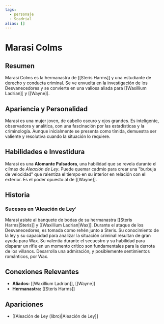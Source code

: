 ```yaml
---
tags:
  - personaje
  - Scadrial
alias: []
---
```


# Marasi Colms

## Resumen
Marasi Colms es la hermanastra de [[Steris Harms]] y una estudiante de derecho y conducta criminal. Se ve envuelta en la investigación de los Desvanecedores y se convierte en una valiosa aliada para [[Waxillium Ladrian]] y [[Wayne]].

## Apariencia y Personalidad
Marasi es una mujer joven, de cabello oscuro y ojos grandes. Es inteligente, observadora y analítica, con una fascinación por las estadísticas y la criminología. Aunque inicialmente se presenta como tímida, demuestra ser valiente y resolutiva cuando la situación lo requiere.

## Habilidades e Investidura
Marasi es una **Alomante Pulsadora**, una habilidad que se revela durante el clímax de *Aleación de Ley*. Puede quemar cadmio para crear una "burbuja de velocidad" que ralentiza el tiempo en su interior en relación con el exterior. Es el poder opuesto al de [[Wayne]].

## Historia
### Sucesos en 'Aleación de Ley'
Marasi asiste al banquete de bodas de su hermanastra [[Steris Harms|Steris]] y [[Waxillium Ladrian|Wax]]. Durante el ataque de los Desvanecedores, es tomada como rehén junto a Steris. Su conocimiento de la ley y su capacidad para analizar la situación criminal resultan de gran ayuda para Wax. Su valentía durante el secuestro y su habilidad para disparar un rifle en un momento crítico son fundamentales para la derrota de los villanos. Desarrolla una admiración, y posiblemente sentimientos románticos, por Wax.

## Conexiones Relevantes
* **Aliados:** [[Waxillium Ladrian]], [[Wayne]]
* **Hermanastra:** [[Steris Harms]]

## Apariciones
* [[Aleación de Ley (libro)|Aleación de Ley]]
